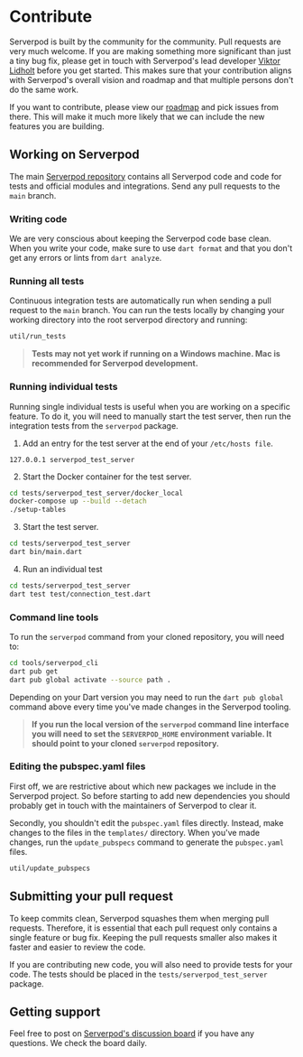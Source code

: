 # Contribute
Serverpod is built by the community for the community. Pull requests are very much welcome. If you are making something more significant than just a tiny bug fix, please get in touch with Serverpod's lead developer [Viktor Lidholt](https://www.linkedin.com/in/viktorlidholt/) before you get started. This makes sure that your contribution aligns with Serverpod's overall vision and roadmap and that multiple persons don't do the same work.

If you want to contribute, please view our [roadmap](https://github.com/serverpod/serverpod/projects/1) and pick issues from there. This will make it much more likely that we can include the new features you are building.

## Working on Serverpod
The main [Serverpod repository](https://github.com/serverpod/serverpod) contains all Serverpod code and code for tests and official modules and integrations. Send any pull requests to the `main` branch.

### Writing code
We are very conscious about keeping the Serverpod code base clean. When you write your code, make sure to use `dart format` and that you don't get any errors or lints from `dart analyze`.

### Running all tests
Continuous integration tests are automatically run when sending a pull request to the `main` branch. You can run the tests locally by changing your working directory into the root serverpod directory and running:

```bash
util/run_tests
```

> **Tests may not yet work if running on a Windows machine. Mac is recommended for Serverpod development.**

### Running individual tests
Running single individual tests is useful when you are working on a specific feature. To do it, you will need to manually start the test server, then run the integration tests from the `serverpod` package.

1. Add an entry for the test server at the end of your `/etc/hosts file`.
```
127.0.0.1 serverpod_test_server
```
2. Start the Docker container for the test server.
```bash
cd tests/serverpod_test_server/docker_local
docker-compose up --build --detach
./setup-tables
```
3. Start the test server.
```bash
cd tests/serverpod_test_server
dart bin/main.dart
```
4. Run an individual test
```bash
cd tests/serverpod_test_server
dart test test/connection_test.dart
```

### Command line tools
To run the `serverpod` command from your cloned repository, you will need to:

```bash
cd tools/serverpod_cli
dart pub get
dart pub global activate --source path .
```

Depending on your Dart version you may need to run the `dart pub global` command above every time you've made changes in the Serverpod tooling.


> **If you run the local version of the `serverpod` command line interface you will need to set the `SERVERPOD_HOME` environment variable. It should point to your cloned `serverpod` repository.**


### Editing the pubspec.yaml files
First off, we are restrictive about which new packages we include in the Serverpod project. So before starting to add new dependencies you should probably get in touch with the maintainers of Serverpod to clear it.

Secondly, you shouldn't edit the `pubspec.yaml` files directly. Instead, make changes to the files in the `templates/` directory. When you've made changes, run the `update_pubspecs` command to generate the `pubspec.yaml` files.

```bash
util/update_pubspecs
```

## Submitting your pull request
To keep commits clean, Serverpod squashes them when merging pull requests. Therefore, it is essential that each pull request only contains a single feature or bug fix. Keeping the pull requests smaller also makes it faster and easier to review the code.

If you are contributing new code, you will also need to provide tests for your code. The tests should be placed in the `tests/serverpod_test_server` package.

## Getting support
Feel free to post on [Serverpod's discussion board](https://github.com/serverpod/serverpod/discussions) if you have any questions. We check the board daily.
